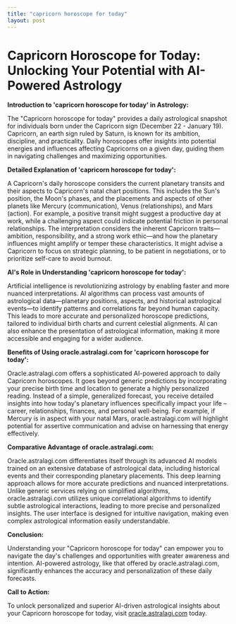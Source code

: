```yaml
---
title: "capricorn horoscope for today"
layout: post
---
```


# Capricorn Horoscope for Today: Unlocking Your Potential with AI-Powered Astrology

**Introduction to 'capricorn horoscope for today' in Astrology:**

The "Capricorn horoscope for today" provides a daily astrological snapshot for individuals born under the Capricorn sign (December 22 - January 19).  Capricorn, an earth sign ruled by Saturn, is known for its ambition, discipline, and practicality. Daily horoscopes offer insights into potential energies and influences affecting Capricorns on a given day, guiding them in navigating challenges and maximizing opportunities.

**Detailed Explanation of 'capricorn horoscope for today':**

A Capricorn's daily horoscope considers the current planetary transits and their aspects to Capricorn's natal chart positions.  This includes the Sun's position, the Moon's phases, and the placements and aspects of other planets like Mercury (communication), Venus (relationships), and Mars (action).  For example, a positive transit might suggest a productive day at work, while a challenging aspect could indicate potential friction in personal relationships. The interpretation considers the inherent Capricorn traits—ambition, responsibility, and a strong work ethic—and how the planetary influences might amplify or temper these characteristics.  It might advise a Capricorn to focus on strategic planning, to be patient in negotiations, or to prioritize self-care to avoid burnout.

**AI's Role in Understanding 'capricorn horoscope for today':**

Artificial intelligence is revolutionizing astrology by enabling faster and more nuanced interpretations.  AI algorithms can process vast amounts of astrological data—planetary positions, aspects, and historical astrological events—to identify patterns and correlations far beyond human capacity. This leads to more accurate and personalized horoscope predictions, tailored to individual birth charts and current celestial alignments.  AI can also enhance the presentation of astrological information, making it more accessible and engaging for a wider audience.

**Benefits of Using oracle.astralagi.com for 'capricorn horoscope for today':**

Oracle.astralagi.com offers a sophisticated AI-powered approach to daily Capricorn horoscopes.  It goes beyond generic predictions by incorporating your precise birth time and location to generate a highly personalized reading.  Instead of a simple, generalized forecast, you receive detailed insights into how today's planetary influences specifically impact your life – career, relationships, finances, and personal well-being. For example, if Mercury is in aspect with your natal Mars, oracle.astralagi.com will highlight potential for assertive communication and advise on harnessing that energy effectively.

**Comparative Advantage of oracle.astralagi.com:**

Oracle.astralagi.com differentiates itself through its advanced AI models trained on an extensive database of astrological data, including historical events and their corresponding planetary placements.  This deep learning approach allows for more accurate predictions and nuanced interpretations.  Unlike generic services relying on simplified algorithms, oracle.astralagi.com utilizes unique correlational algorithms to identify subtle astrological interactions, leading to more precise and personalized insights. The user interface is designed for intuitive navigation, making even complex astrological information easily understandable.

**Conclusion:**

Understanding your "Capricorn horoscope for today" can empower you to navigate the day's challenges and opportunities with greater awareness and intention.  AI-powered astrology, like that offered by oracle.astralagi.com, significantly enhances the accuracy and personalization of these daily forecasts.

**Call to Action:**

To unlock personalized and superior AI-driven astrological insights about your Capricorn horoscope for today, visit [oracle.astralagi.com](https://oracle.astralagi.com) today.